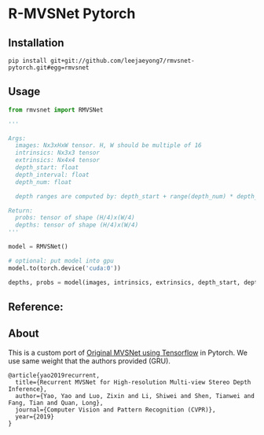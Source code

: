 # R-MVSNet Pytorch

## Installation

```
pip install git+git://github.com/leejaeyong7/rmvsnet-pytorch.git#egg=rmvsnet
```

## Usage

```python
from rmvsnet import RMVSNet

'''

Args: 
  images: Nx3xHxW tensor. H, W should be multiple of 16
  intrinsics: Nx3x3 tensor
  extrinsics: Nx4x4 tensor
  depth_start: float
  depth_interval: float
  depth_num: float

  depth ranges are computed by: depth_start + range(depth_num) * depth_interval

Return:
  probs: tensor of shape (H/4)x(W/4)
  depths: tensor of shape (H/4)x(W/4)
'''

model = RMVSNet()

# optional: put model into gpu
model.to(torch.device('cuda:0'))

depths, probs = model(images, intrinsics, extrinsics, depth_start, depth_interval, depth_num)
```

## Reference:

## About
This is a custom port of [Original MVSNet using Tensorflow](https://github.com/YoYo000/MVSNet) in Pytorch.
We use same weight that the authors provided (GRU).
```
@article{yao2019recurrent,
  title={Recurrent MVSNet for High-resolution Multi-view Stereo Depth Inference},
  author={Yao, Yao and Luo, Zixin and Li, Shiwei and Shen, Tianwei and Fang, Tian and Quan, Long},
  journal={Computer Vision and Pattern Recognition (CVPR)},
  year={2019}
}
```

